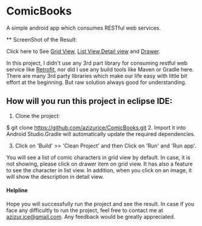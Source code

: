 # ComicBooks

A simple android app which consumes RESTful web services.

** ScreenShot of the Result:

Click here to See [Grid View](/docs/images/grid_view.png), [List View](/docs/images/list_view.png),[Detail view](/docs/images/detail_view.png) and [Drawer](/docs/images/drawer.png).


In this project, I didn't use any 3rd part library for consuming restful web service like [Retrofit](https://github.com/square/retrofit), nor did I use any build tools like Maven or Gradle here. There are many 3rd party libraries which make our life easy with little bit effort at the beginning.
But raw solution always good for understanding.

## How will you run this project in eclipse IDE:

1. Clone the project:

  $ git clone https://github.com/azizurice/ComicBooks.git
2. Import it into Android Studio.Gradle will automatically update the required dependencies.

3. Click on 'Build' >> 'Clean Project' and then Click on 'Run' and 'Run app'.

 You will see a list of comic characters in grid view by default. In case, it is not showing, please click on
    drawer item on grid view. It has also a feature to see the character in list view. In addition, when you click on
   an image, it will show the description in detail view.

#### Helpline
Hope you will successfully run the project and see the result. In case if you face any difficultly to run
the project, feel free to contact me at azizur.ice@gmail.com. Any feedback would be greatly appreciated.
